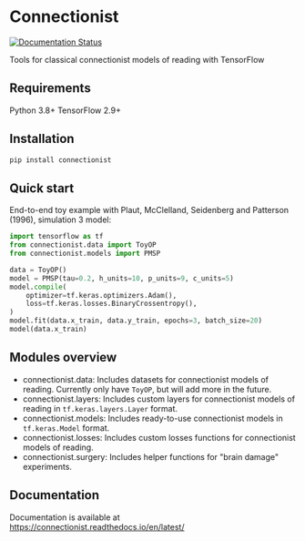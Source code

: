 # Connectionist

[![Documentation Status](https://readthedocs.org/projects/connectionist/badge/?version=latest)](https://connectionist.readthedocs.io/en/latest/?badge=latest)

Tools for classical connectionist models of reading with TensorFlow

## Requirements

Python 3.8+
TensorFlow 2.9+

## Installation

```bash
pip install connectionist
```

## Quick start

End-to-end toy example with Plaut, McClelland, Seidenberg and Patterson (1996), simulation 3 model:

```python
import tensorflow as tf
from connectionist.data import ToyOP
from connectionist.models import PMSP

data = ToyOP()
model = PMSP(tau=0.2, h_units=10, p_units=9, c_units=5)
model.compile(
    optimizer=tf.keras.optimizers.Adam(),
    loss=tf.keras.losses.BinaryCrossentropy(),
)
model.fit(data.x_train, data.y_train, epochs=3, batch_size=20)
model(data.x_train)
```

## Modules overview

- connectionist.data: Includes datasets for connectionist models of reading. Currently only have `ToyOP`, but will add more in the future.
- connectionist.layers: Includes custom layers for connectionist models of reading in `tf.keras.layers.Layer` format.
- connectionist.models: Includes ready-to-use connectionist models in `tf.keras.Model` format.
- connectionist.losses: Includes custom losses functions for connectionist models of reading.
- connectionist.surgery: Includes helper functions for "brain damage" experiments.

## Documentation

Documentation is available at <https://connectionist.readthedocs.io/en/latest/>
